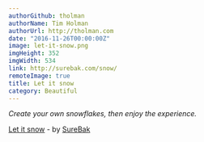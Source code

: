 ```yaml
---
authorGithub: tholman
authorName: Tim Holman
authorUrl: http://tholman.com
date: "2016-11-26T00:00:00Z"
image: let-it-snow.png
imgHeight: 352
imgWidth: 534
link: http://surebak.com/snow/
remoteImage: true
title: Let it snow
category: Beautiful
---
```


_Create your own snowflakes, then enjoy the experience._

[Let it snow](http://surebak.com/snow/) - by [SureBak](http://surebak.com/)
